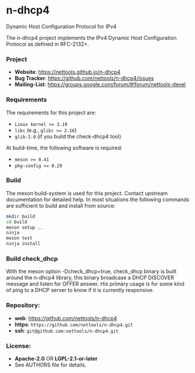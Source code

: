 n-dhcp4
=======

Dynamic Host Configuration Protocol for IPv4

The n-dhcp4 project implements the IPv4 Dynamic Host Configuration Protocol as
defined in RFC-2132+.

### Project

 * **Website**: <https://nettools.github.io/n-dhcp4>
 * **Bug Tracker**: <https://github.com/nettools/n-dhcp4/issues>
 * **Mailing-List**: <https://groups.google.com/forum/#!forum/nettools-devel>

### Requirements

The requirements for this project are:

 * `Linux kernel >= 3.19`
 * `libc` (e.g., `glibc >= 2.16`)
 * `glib-2.0` (if you build the check-dhcp4 tool)

At build-time, the following software is required:

 * `meson >= 0.41`
 * `pkg-config >= 0.29`

### Build

The meson build-system is used for this project. Contact upstream
documentation for detailed help. In most situations the following
commands are sufficient to build and install from source:

```sh
mkdir build
cd build
meson setup ..
ninja
meson test
ninja install
```

### Build check_dhcp

With the meson option -Dcheck_dhcp=true, check_dhcp binary is built around
the n-dhcp4 library, this binary broadcase a DHCP DISCOVER message
and listen for OFFER answer. His primary usage is for some kind of ping to
a DHCP server to know if it is currently responsive.

### Repository:

 - **web**:   <https://github.com/nettools/n-dhcp4>
 - **https**: `https://github.com/nettools/n-dhcp4.git`
 - **ssh**:   `git@github.com:nettools/n-dhcp4.git`

### License:

 - **Apache-2.0** OR **LGPL-2.1-or-later**
 - See AUTHORS file for details.
